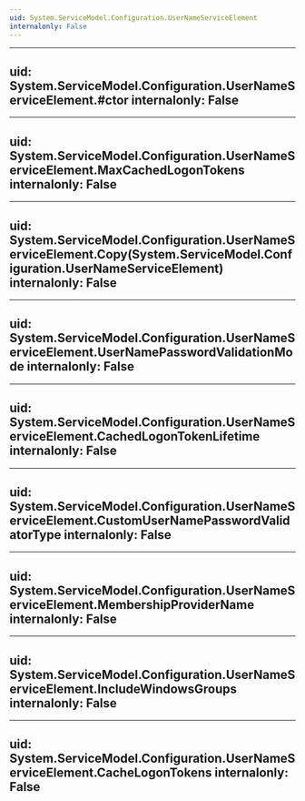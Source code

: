 ```yaml
---
uid: System.ServiceModel.Configuration.UserNameServiceElement
internalonly: False
---
```


---
uid: System.ServiceModel.Configuration.UserNameServiceElement.#ctor
internalonly: False
---

---
uid: System.ServiceModel.Configuration.UserNameServiceElement.MaxCachedLogonTokens
internalonly: False
---

---
uid: System.ServiceModel.Configuration.UserNameServiceElement.Copy(System.ServiceModel.Configuration.UserNameServiceElement)
internalonly: False
---

---
uid: System.ServiceModel.Configuration.UserNameServiceElement.UserNamePasswordValidationMode
internalonly: False
---

---
uid: System.ServiceModel.Configuration.UserNameServiceElement.CachedLogonTokenLifetime
internalonly: False
---

---
uid: System.ServiceModel.Configuration.UserNameServiceElement.CustomUserNamePasswordValidatorType
internalonly: False
---

---
uid: System.ServiceModel.Configuration.UserNameServiceElement.MembershipProviderName
internalonly: False
---

---
uid: System.ServiceModel.Configuration.UserNameServiceElement.IncludeWindowsGroups
internalonly: False
---

---
uid: System.ServiceModel.Configuration.UserNameServiceElement.CacheLogonTokens
internalonly: False
---
